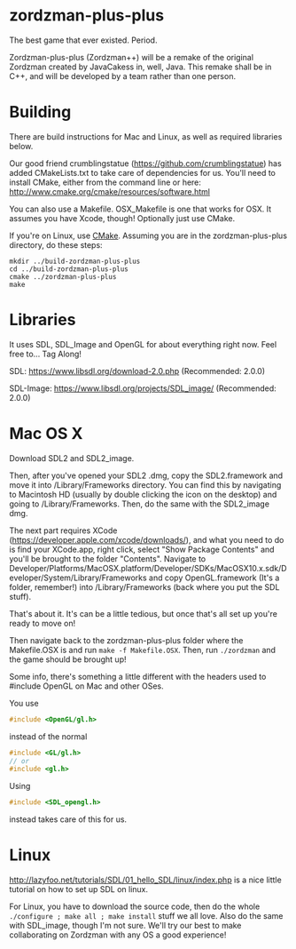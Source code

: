 zordzman-plus-plus
==================

The best game that ever existed. Period.

Zordzman-plus-plus (Zordzman++) will be a remake of
the original Zordzman created by JavaCakess in, well, Java.
This remake shall be in C++, and will be developed by a team
rather than one person.

Building
========

There are build instructions for Mac and Linux, as well as required libraries below.

Our good friend crumblingstatue (https://github.com/crumblingstatue) has added CMakeLists.txt
to take care of dependencies for us. You'll need to install CMake, either from the command line or 
here: http://www.cmake.org/cmake/resources/software.html

You can also use a Makefile. OSX_Makefile is one that works for OSX. It assumes you have Xcode, though!
Optionally just use CMake.

If you're on Linux, use [CMake](http://cmake.org/).
Assuming you are in the zordzman-plus-plus directory, do these steps:
```
mkdir ../build-zordzman-plus-plus
cd ../build-zordzman-plus-plus
cmake ../zordzman-plus-plus
make
```

Libraries
=========

It uses SDL, SDL_Image and OpenGL for about everything right now.
Feel free to... Tag Along!


SDL: https://www.libsdl.org/download-2.0.php (Recommended: 2.0.0)

SDL-Image: https://www.libsdl.org/projects/SDL_image/ (Recommended: 2.0.0)

Mac OS X
========

Download SDL2 and SDL2_image.

Then, after you've opened your SDL2 .dmg, copy the SDL2.framework and
move it into /Library/Frameworks directory. You can find this by navigating to Macintosh HD (usually by double clicking the icon on the desktop) and going to /Library/Frameworks.
Then, do the same with the SDL2_image dmg.

The next part requires XCode (https://developer.apple.com/xcode/downloads/), and what you need to do is find your XCode.app, right click, select "Show Package Contents" and 
you'll be brought to the folder "Contents".
Navigate to Developer/Platforms/MacOSX.platform/Developer/SDKs/MacOSX10.x.sdk/Developer/System/Library/Frameworks
and copy OpenGL.framework (It's a folder, remember!) into /Library/Frameworks (back where you put the SDL stuff).

That's about it. It's can be a little tedious, but once that's all set up you're ready to move on!

Then navigate back to the zordzman-plus-plus folder where the Makefile.OSX is and run ```make -f Makefile.OSX```.
Then, run ```./zordzman``` and the game should be brought up!

Some info, there's something a little different with the headers used to #include OpenGL on Mac and other OSes.

You use
```cpp
#include <OpenGL/gl.h>
```
instead of the normal
```cpp
#include <GL/gl.h>
// or
#include <gl.h>
```

Using
```cpp
#include <SDL_opengl.h>
```
instead takes care of this for us.


Linux
=====

http://lazyfoo.net/tutorials/SDL/01_hello_SDL/linux/index.php is a nice little tutorial on how to set up SDL on linux.

For Linux, you have to download the source code, then do the whole ```./configure ; make all ; make install``` stuff we all love.
Also do the same with SDL_image, though I'm not sure. We'll try our best to make collaborating on Zordzman with any OS a good experience!
